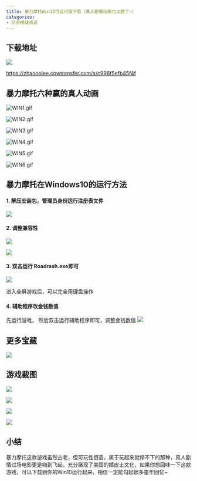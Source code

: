 ```yaml
---
title: 暴力摩托Win10可运行版下载（真人剧情动画也太野了~）
categories:
- 珍贵稀缺资源
---
```




## 下载地址

![](https://v2fy.com/asset/0i/jikemiji/jikemiji-md/kr-000101.assets/1240-20200816222515837.png)


https://zhaooolee.cowtransfer.com/s/c996f5efb45f4f



##  暴力摩托六种赢的真人动画

![WIN1.gif](https://v2fy.com/asset/0i/jikemiji/jikemiji-md/kr-000101.assets/strip-20200816222518588.gif)

![WIN2.gif](https://v2fy.com/asset/0i/jikemiji/jikemiji-md/kr-000101.assets/strip-20200816222519209.gif)

![WIN3.gif](https://v2fy.com/asset/0i/jikemiji/jikemiji-md/kr-000101.assets/strip-20200816222520386.gif)

![WIN4.gif](https://v2fy.com/asset/0i/jikemiji/jikemiji-md/kr-000101.assets/strip-20200816222521142.gif)

![WIN5.gif](https://v2fy.com/asset/0i/jikemiji/jikemiji-md/kr-000101.assets/strip-20200816222520792.gif)

![WIN6.gif](https://v2fy.com/asset/0i/jikemiji/jikemiji-md/kr-000101.assets/strip-20200816222520155.gif)


## 暴力摩托在Windows10的运行方法

#### 1. 解压安装包，管理员身份运行注册表文件


![](https://v2fy.com/asset/0i/jikemiji/jikemiji-md/kr-000101.assets/1240-20200816222518688.png)


#### 2. 调整兼容性

![](https://v2fy.com/asset/0i/jikemiji/jikemiji-md/kr-000101.assets/1240-20200816222518785.png)


![](https://v2fy.com/asset/0i/jikemiji/jikemiji-md/kr-000101.assets/1240-20200816222518887.png)


#### 3. 双击运行 Roadrash.exe即可

![](https://v2fy.com/asset/0i/jikemiji/jikemiji-md/kr-000101.assets/1240-20200816222518981.png)

进入全屏游戏后，可以完全用键盘操作


#### 4. 辅助程序改金钱数值


先运行游戏， 然后双击运行辅助程序即可，调整金钱数值
![](https://v2fy.com/asset/0i/jikemiji/jikemiji-md/kr-000101.assets/1240-20200816222519080.png)




## 更多宝藏

![](https://v2fy.com/asset/0i/jikemiji/jikemiji-md/kr-000101.assets/1240-20200816222519176.png)

## 游戏截图

![](https://v2fy.com/asset/0i/jikemiji/jikemiji-md/kr-000101.assets/1240-20200816222519504.png)


![](https://v2fy.com/asset/0i/jikemiji/jikemiji-md/kr-000101.assets/1240-20200816222519904.png)

![](https://v2fy.com/asset/0i/jikemiji/jikemiji-md/kr-000101.assets/1240-20200816222520255.png)

![](https://v2fy.com/asset/0i/jikemiji/jikemiji-md/kr-000101.assets/1240-20200816222520561.png)

## 小结

暴力摩托这款游戏虽然古老，但可玩性很高，属于玩起来就停不下的那种，真人剧情过场电影更是嗨到飞起，充分展现了美国的嬉皮士文化，如果你想回味一下这款游戏，可以下载到你的Win10运行起来，相信一定能勾起很多童年回忆~


